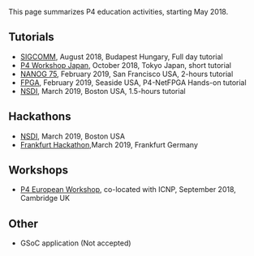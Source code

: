 This page summarizes P4 education activities, starting May 2018.

## Tutorials
* [SIGCOMM](https://conferences.sigcomm.org/sigcomm/2018/tutorial-p4.html), August 2018, Budapest Hungary, Full day tutorial
* [P4 Workshop Japan](https://www.globenewswire.com/news-release/2018/10/22/1625097/0/en/Barefoot-Networks-to-Present-at-P4-Workshop-2018-Tokyo.html), October 2018, Tokyo Japan, short tutorial
* [NANOG 75](https://p4.org/events/2019-02-19-nanog/), February 2019, San Francisco USA, 2-hours tutorial
* [FPGA](http://isfpga.org/workshops.html), February 2019, Seaside USA, P4-NetFPGA Hands-on tutorial
* [NSDI](https://p4.org/events/2019-03-01-nsdi/), March 2019, Boston USA, 1.5-hours tutorial


## Hackathons
* [NSDI](https://p4.org/events/2019-03-01-nsdi/), March 2019, Boston USA
* [Frankfurt Hackathon](https://p4.org/events/2019-03-29-de-hackathon/),March 2019, Frankfurt Germany

## Workshops
* [P4 European Workshop](https://p4.org/events/2018-09-24-p4-eu-workshop/), co-located with ICNP, September 2018, Cambridge UK

## Other
* GSoC application (Not accepted)

